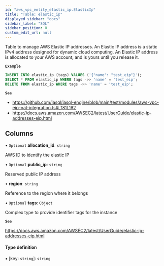 ```yaml
---
id: "aws_vpc_entity_elastic_ip.ElasticIp"
title: "Table: elastic_ip"
displayed_sidebar: "docs"
sidebar_label: "SQL"
sidebar_position: 0
custom_edit_url: null
---
```


Table to manage AWS Elastic IP addresses.
An Elastic IP address is a static IPv4 address designed for dynamic cloud computing. An Elastic IP address is allocated to your AWS account, and is yours until you release it.

**`Example`**

```sql TheButton[Manage an Elastic IP]="Manage an Elastic IP"
INSERT INTO elastic_ip (tags) VALUES ('{"name": "test_eip"}');
SELECT * FROM elastic_ip WHERE tags ->> 'name' = 'test_eip';
DELETE FROM elastic_ip WHERE tags ->> 'name' = 'test_eip';
```

**`See`**

 - https://github.com/iasql/iasql-engine/blob/main/test/modules/aws-vpc-eip-nat-integration.ts#L181L182
 - https://docs.aws.amazon.com/AWSEC2/latest/UserGuide/elastic-ip-addresses-eip.html

## Columns

• `Optional` **allocation\_id**: `string`

AWS ID to identify the elastic IP

• `Optional` **public\_ip**: `string`

Reserved public IP address

• **region**: `string`

Reference to the region where it belongs

• `Optional` **tags**: `Object`

Complex type to provide identifier tags for the instance

**`See`**

https://docs.aws.amazon.com/AWSEC2/latest/UserGuide/elastic-ip-addresses-eip.html

#### Type definition

▪ [key: `string`]: `string`
